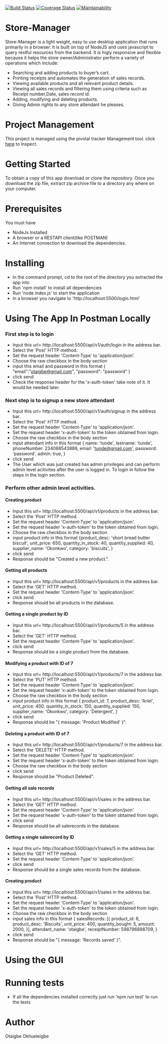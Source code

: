 [![Build Status](https://travis-ci.org/otaigbe/store-manager.svg?branch=develop)](https://travis-ci.org/otaigbe/store-manager)  [![Coverage Status](https://coveralls.io/repos/github/otaigbe/store-manager/badge.svg?branch=develop)](https://coveralls.io/github/otaigbe/store-manager?branch=develop) [![Maintainability](https://api.codeclimate.com/v1/badges/100b2a4e64fc7695355c/maintainability)](https://codeclimate.com/github/otaigbe/store-manager/maintainability)

# Store-Manager
Store-Manager is a light weight, easy to use desktop application that runs primarily in a browser. It is built on top of NodeJS and uses javascript to query restful resources from the backend. It is higly responsive and flexible because it helps the store owner/Administrator perform a variety of operations which include:
* Searching and adding products to buyer’s cart.
* Printing receipts and automates the generation of sales records. 
* Viewing available products and all relevant product details.
* Viewing all sales records and filtering them using criteria such as Receipt number,Date, sales record id.
* Adding, modifying and deleting products.
* Giving Admin rights to any store attendant he pleases.

# Project Management
This project is managed using the pivotal tracker Management tool. click [here](https://www.pivotaltracker.com/n/projects/2203108) to inspect.

# Getting Started
To obtain a copy of this app download or clone the repository. Once you download the zip file, extract zip archive file to a directory any where on your computer.

# Prerequisites
You must have 
* NodeJs Installed
* A browser or a RESTAPI client(like POSTMAN)
* An Internet connection to download the dependencies.

# Installing
* In the command prompt, cd to the root of the directory you extracted the app into
* Run 'npm install' to install all dependencies
* Run 'node index.js' to start the application
* In a browser you navigate to 'http://localhost:5500/login.html'

# Using The App In Postman Locally
### First step is to login
* Input this url= http://localhost:5500/api/v1/auth/login in the address bar.
* Select the 'Post' HTTP method.
* Set the request header 'Content-Type' to 'application/json'.
* Choose the raw checkbox in the body section
* input this email and password in this format { "email":"otaigbe@gmail.com", "password": "password" } 
* click send
* Check the response header for the 'x-auth-token' take note of it. It would be needed later.
### Next step is to signup a new store attendant
* Input this url= http://localhost:5500/api/v1/auth/signup in the address bar.
* Select the 'Post' HTTP method.
* Set the request header 'Content-Type' to 'application/json'.
* Set the request header 'x-auth-token' to the token obtained from login.
* Choose the raw checkbox in the body section
* input attendant info in this format {
          name: 'tunde',
          lastname: 'tunde',
          phoneNumber: 234088543888,
          email: 'tunde@gmail.com',
          password: 'password',
          admin: true,
        }
* click send
* The User which was just created has admin privileges and can perform admin level acitivites after the user is logged in. To login in follow the steps in the login section.

### Perform other admin level activities.
#### Creating product
* Input this url= http://localhost:5500/api/v1/products in the address bar.
* Select the 'Post' HTTP method.
* Set the request header 'Content-Type' to 'application/json'.
* Set the request header 'x-auth-token' to the token obtained from login.
* Choose the raw checkbox in the body section
* input product info in this format 
{product_desc: 'short bread butter biscuit',
 unit_price: 650,
 quantity_in_stock: 40,
 quantity_supplied: 40,
 supplier_name: 'Okonkwo',
 category: 'biscuits',
 }
* click send
* Response should be "Created a new product.".
#### Getting all products
* Input this url= http://localhost:5500/api/v1/products in the address bar.
* Select the 'GET' HTTP method.
* Set the request header 'Content-Type' to 'application/json'.
* click send
* Response should be all products in the database.
#### Getting a single product by ID
* Input this url= http://localhost:5500/api/v1/products/5 in the address bar.
* Select the 'GET' HTTP method.
* Set the request header 'Content-Type' to 'application/json'.
* click send
* Response should be a single product from the database.
#### Modifying a product with ID of 7
* Input this url= http://localhost:5500/api/v1/products/7 in the address bar.
* Select the 'PUT' HTTP method.
* Set the request header 'Content-Type' to 'application/json'.
* Set the request header 'x-auth-token' to the token obtained from login.
* Choose the raw checkbox in the body section
* input product info in this format 
{
          product_id: 7,
          product_desc: 'Ariel',
          unit_price: 400,
          quantity_in_stock: 150,
          quantity_supplied: 150,
          supplier_name: 'Okonkwo',
          category: 'Detergent',
 }
* click send
* Response should be "{ message: 'Product Modified' }".
#### Deleting a product with ID of 7
* Input this url= http://localhost:5500/api/v1/products/7 in the address bar.
* Select the 'DELETE' HTTP method.
* Set the request header 'Content-Type' to 'application/json'.
* Set the request header 'x-auth-token' to the token obtained from login.
* Choose the raw checkbox in the body section
* click send
* Response should be "Product Deleted".
#### Getting all sale records
* Input this url= http://localhost:5500/api/v1/sales in the address bar.
* Select the 'GET' HTTP method.
* Set the request header 'Content-Type' to 'application/json'.
* Set the request header 'x-auth-token' to the token obtained from login.
* click send
* Response should be all salerecords in the database.
#### Getting a single salerecord by ID
* Input this url= http://localhost:5500/api/v1/sales/5 in the address bar.
* Select the 'GET' HTTP method.
* Set the request header 'Content-Type' to 'application/json'.
* click send
* Response should be a single sales records from the database.
#### Creating product
* Input this url= http://localhost:5500/api/v1/sales in the address bar.
* Select the 'Post' HTTP method.
* Set the request header 'Content-Type' to 'application/json'.
* Set the request header 'x-auth-token' to the token obtained from login.
* Choose the raw checkbox in the body section
* input sales info in this format 
{
          salesRecords: [{
            product_id: 6,
            product_desc: 'Biscuits',
            unit_price: 400,
            quantity_bought: 5,
            amount: 2000,
          }],
          attendant_name: 'otaigbe',
          receiptNumber: 598796898709,
        }
* click send
* Response should be "{ message: 'Records saved' }".
# Using the  GUI



# Running tests
* If all the dependencies installed correctly just run 'npm run test' to run the tests

# Author
Otaigbe Okhueleigbe


